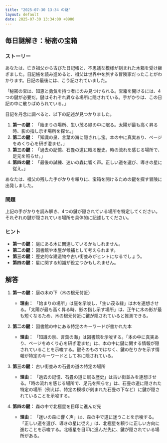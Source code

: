 ```yaml
---
title: "2025-07-30 13:34 の謎"
layout: default
date: 2025-07-30 13:34:00 +0900
---
```

## 毎日謎解き：秘密の宝箱

### ストーリー

あなたは、亡き祖父から古びた日記帳と、不思議な模様が刻まれた木箱を受け継ぎました。日記帳を読み進めると、祖父は世界中を旅する冒険家だったことがわかります。日記の最後には、こう記されていました。

「秘密の宝は、知恵と勇気を持つ者にのみ見つけられる。宝箱を開けるには、4つの鍵が必要だ。鍵はそれぞれ異なる場所に隠されている。手がかりは、この日記の中に散りばめられている。」

日記を丹念に調べると、以下の記述が見つかりました。

1.  **第一の鍵：** 「始まりの場所、生い茂る緑の中に眠る。太陽が最も高く昇る時、影の指し示す場所を探せ。」
2.  **第二の鍵：** 「知識の泉、言葉の海に隠されし宝。本の中に真実あり、ページをめくり心を研ぎ澄ませ。」
3.  **第三の鍵：** 「過去の記憶、石畳の道に眠る歴史。時の流れを感じる場所で、足元を照らせ。」
4.  **第四の鍵：** 「最後の試練、迷いの森に響く声。正しい道を選び、導きの星に従え。」

あなたは、祖父の残した手がかりを頼りに、宝箱を開けるための鍵を探す冒険に出発しました。

### 問題

上記の手がかりを読み解き、4つの鍵が隠されている場所を特定してください。それぞれの鍵が隠されている場所を具体的に記述してください。

### ヒント

*   **第一の鍵：** 庭にある木に関連しているかもしれません。
*   **第二の鍵：** 図書館や本屋が候補として考えられます。
*   **第三の鍵：** 歴史的な建造物や古い街並みがヒントになるでしょう。
*   **第四の鍵：** 星に関する知識が役立つかもしれません。

## 解答

1.  **第一の鍵：** 庭の木の下（木の根元付近）
    *   **理由：** 「始まりの場所」は庭を示唆し、「生い茂る緑」は木を連想させる。「太陽が最も高く昇る時、影の指し示す場所」は、正午に木の影が最も短くなるため、木の根元付近に鍵が隠されていると推測できる。

2.  **第二の鍵：** 図書館の中にある特定のキーワードが書かれた本
    *   **理由：** 「知識の泉、言葉の海」は図書館を示唆する。「本の中に真実あり、ページをめくり心を研ぎ澄ませ」は、本の中に鍵に関する情報が隠されていることを示唆する。鍵そのものではなく、鍵の在りかを示す情報が特定のキーワードとして本に隠されている。

3.  **第三の鍵：** 古い街並みの石畳の道の特定の場所
    *   **理由：** 「過去の記憶、石畳の道に眠る歴史」は古い街並みを連想させる。「時の流れを感じる場所で、足元を照らせ」は、石畳の道に隠された特定の場所（例えば、特定の模様が刻まれた石畳の下など）に鍵が隠されていることを示唆する。

4.  **第四の鍵：** 森の中で北極星を目印に進んだ先
    *   **理由：** 「迷いの森に響く声」は、森の中で道に迷うことを示唆する。「正しい道を選び、導きの星に従え」は、北極星を頼りに正しい方向に進むことを示唆する。北極星を目印に進んだ先に、鍵が隠されている場所がある。
